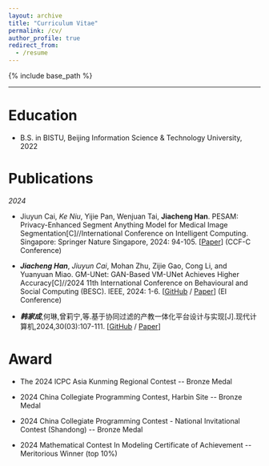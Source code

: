 ```yaml
---
layout: archive
title: "Curriculum Vitae"
permalink: /cv/
author_profile: true
redirect_from:
  - /resume
---
```


{% include base_path %}

---

Education
======
* B.S. in BISTU, Beijing Information Science & Technology University, 2022

Publications
======
*2024*
* Jiuyun Cai, *Ke Niu*, Yijie Pan, Wenjuan Tai, **Jiacheng Han**. PESAM: Privacy-Enhanced Segment Anything Model for Medical Image Segmentation[C]//International Conference on Intelligent Computing. Singapore: Springer Nature Singapore, 2024: 94-105. [[Paper](https://link.springer.com/chapter/10.1007/978-981-97-5581-3_8)] (CCF-C Conference) 
  
* ***Jiacheng Han***, *Jiuyun Cai*, Mohan Zhu, Zijie Gao, Cong Li, and Yuanyuan Miao. GM-UNet: GAN-Based VM-UNet Achieves Higher Accuracy[C]//2024 11th International Conference on Behavioural and Social Computing (BESC). IEEE, 2024: 1-6. [[GitHub](https://github.com/Jiacheng-Han/GM-UNet) / [Paper](https://ieeexplore.ieee.org/abstract/document/10780733)] (EI Conference) 
  
* ***韩家成***,何琳,曾莉宁,等.基于协同过滤的产教一体化平台设计与实现[J].现代计算机,2024,30(03):107-111. [[GitHub](https://github.com/Jiacheng-Han/e-xitang) / [Paper](https://xueshu.baidu.com/usercenter/paper/show?paperid=1s1t0cf0305s0400r86a0ed0ur271220&site=xueshu_se&hitarticle=1)]


Award
======
* The 2024 lCPC Asia Kunming Regional Contest -- Bronze Medal

* 2024 China Collegiate Programming Contest, Harbin Site -- Bronze Medal

* 2024 China Collegiate Programming Contest - National Invitational Contest (Shandong) -- Bronze Medal

* 2024 Mathematical Contest In Modeling Certificate of Achievement -- Meritorious Winner (top 10%)

<!--
Work experience
======
* Spring 2024: Academic Pages Collaborator
  * Github University
  * Duties includes: Updates and improvements to template
  * Supervisor: The Users

* Fall 2015: Research Assistant
  * Github University
  * Duties included: Merging pull requests
  * Supervisor: Professor Hub

* Summer 2015: Research Assistant
  * Github University
  * Duties included: Tagging issues
  * Supervisor: Professor Git
  
Skills
======
* Skill 1
* Skill 2
  * Sub-skill 2.1
  * Sub-skill 2.2
  * Sub-skill 2.3
* Skill 3

Publications
======
  <ul>{% for post in site.publications reversed %}
    {% include archive-single-cv.html %}
  {% endfor %}</ul>

Talks
======
  <ul>{% for post in site.talks reversed %}
    {% include archive-single-talk-cv.html  %}
  {% endfor %}</ul>
  
Teaching
======
  <ul>{% for post in site.teaching reversed %}
    {% include archive-single-cv.html %}
  {% endfor %}</ul>
  
Service and leadership
======
* Currently signed in to 43 different slack teams
-->

